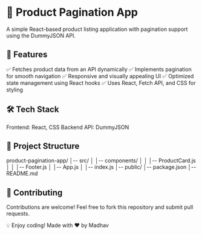 # 🛒 Product Pagination App
A simple React-based product listing application with pagination support using the DummyJSON API.

## 🚀 Features
✅ Fetches product data from an API dynamically
✅ Implements pagination for smooth navigation
✅ Responsive and visually appealing UI
✅ Optimized state management using React hooks
✅ Uses React, Fetch API, and CSS for styling

## 🛠 Tech Stack
Frontend: React, CSS
Backend API: DummyJSON

## 📌 Project Structure
product-pagination-app/
│-- src/
│   │-- components/
│   │   │-- ProductCard.js
│   │   │-- Footer.js
│   │-- App.js
│   │-- index.js
│-- public/
│-- package.json
│-- README.md

## 🤝 Contributing
Contributions are welcome! Feel free to fork this repository and submit pull requests.

💡 Enjoy coding! Made with ❤️ by Madhav
